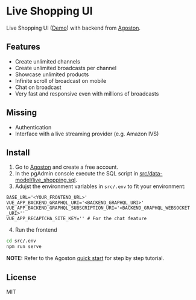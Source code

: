 # Live Shopping UI

Live Shopping UI ([Demo](https://live-shopping-ui.agoston.io/))
with backend from [Agoston](https://agoston.io/).

## Features

- Create unlimited channels
- Create unlimited broadcasts per channel
- Showcase unlimited products
- Infinite scroll of broadcast on mobile
- Chat on broadcast
- Very fast and responsive even with millions of broadcasts

## Missing

- Authentication
- Interface with a live streaming provider (e.g. Amazon IVS)

## Install

1. Go to [Agoston](https://agoston.io) and create a free account.
2. In the pgAdmin console execute the SQL script in [src/data-model/live_shopping.sql](src/data-model/live_shopping.sql).
3. Adujst the environment variables in `src/.env` to fit your environment:

```env
BASE_URL='<YOUR_FRONTEND_URL>'
VUE_APP_BACKEND_GRAPHQL_URI='<BACKEND_GRAPHQL_URI>'
VUE_APP_BACKEND_GRAPHQL_SUBSCRIPTION_URI='<BACKEND_GRAPHQL_WEBSOCKET _URI>''
VUE_APP_RECAPTCHA_SITE_KEY='' # For the chat feature
```

4. Run the frontend

```sh
cd src/.env
npm run serve
```


**NOTE:** Refer to the Agoston [quick start](https://docs.agoston.io/quickstart) for step by step tutorial.

## License

MIT
